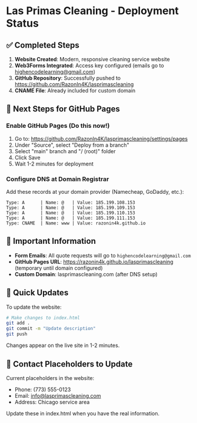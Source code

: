 # Las Primas Cleaning - Deployment Status

## ✅ Completed Steps

1. **Website Created**: Modern, responsive cleaning service website
2. **Web3Forms Integrated**: Access key configured (emails go to highencodelearning@gmail.com)
3. **GitHub Repository**: Successfully pushed to https://github.com/RazonIn4K/lasprimascleaning
4. **CNAME File**: Already included for custom domain

## 🚀 Next Steps for GitHub Pages

### Enable GitHub Pages (Do this now!)
1. Go to: https://github.com/RazonIn4K/lasprimascleaning/settings/pages
2. Under "Source", select "Deploy from a branch"
3. Select "main" branch and "/ (root)" folder
4. Click Save
5. Wait 1-2 minutes for deployment

### Configure DNS at Domain Registrar
Add these records at your domain provider (Namecheap, GoDaddy, etc.):

```
Type: A      | Name: @   | Value: 185.199.108.153
Type: A      | Name: @   | Value: 185.199.109.153
Type: A      | Name: @   | Value: 185.199.110.153
Type: A      | Name: @   | Value: 185.199.111.153
Type: CNAME  | Name: www | Value: razonin4k.github.io
```

## 📝 Important Information

- **Form Emails**: All quote requests will go to `highencodelearning@gmail.com`
- **GitHub Pages URL**: https://razonin4k.github.io/lasprimascleaning (temporary until domain configured)
- **Custom Domain**: lasprimascleaning.com (after DNS setup)

## 🔧 Quick Updates

To update the website:
```bash
# Make changes to index.html
git add .
git commit -m "Update description"
git push
```

Changes appear on the live site in 1-2 minutes.

## 📱 Contact Placeholders to Update

Current placeholders in the website:
- Phone: (773) 555-0123
- Email: info@lasprimascleaning.com
- Address: Chicago service area

Update these in index.html when you have the real information.